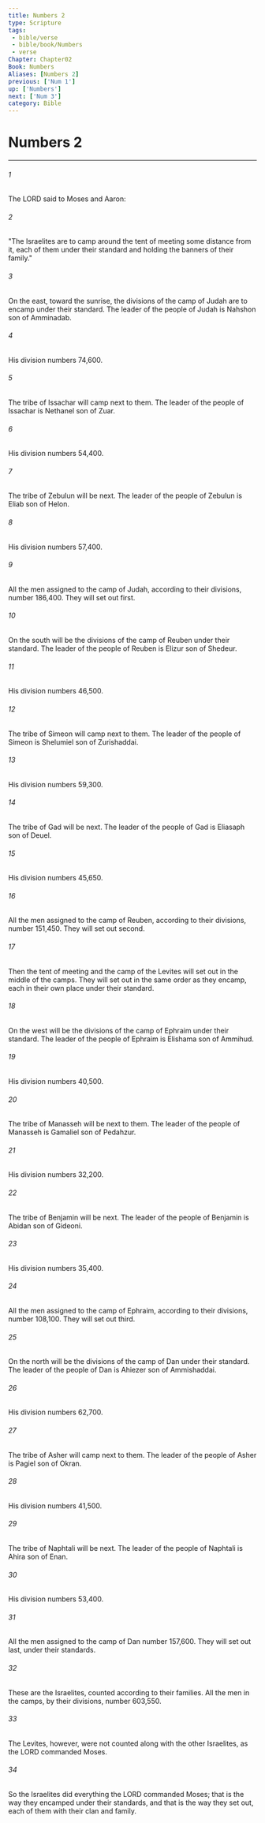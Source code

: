 ```yaml
---
title: Numbers 2
type: Scripture
tags:
 - bible/verse
 - bible/book/Numbers
 - verse
Chapter: Chapter02
Book: Numbers
Aliases: [Numbers 2]
previous: ['Num 1']
up: ['Numbers']
next: ['Num 3']
category: Bible
---
```

# Numbers 2

***


###### 1 
The LORD said to Moses and Aaron: 

###### 2 
"The Israelites are to camp around the tent of meeting some distance from it, each of them under their standard and holding the banners of their family." 

###### 3 
On the east, toward the sunrise, the divisions of the camp of Judah are to encamp under their standard. The leader of the people of Judah is Nahshon son of Amminadab. 

###### 4 
His division numbers 74,600. 

###### 5 
The tribe of Issachar will camp next to them. The leader of the people of Issachar is Nethanel son of Zuar. 

###### 6 
His division numbers 54,400. 

###### 7 
The tribe of Zebulun will be next. The leader of the people of Zebulun is Eliab son of Helon. 

###### 8 
His division numbers 57,400. 

###### 9 
All the men assigned to the camp of Judah, according to their divisions, number 186,400. They will set out first. 

###### 10 
On the south will be the divisions of the camp of Reuben under their standard. The leader of the people of Reuben is Elizur son of Shedeur. 

###### 11 
His division numbers 46,500. 

###### 12 
The tribe of Simeon will camp next to them. The leader of the people of Simeon is Shelumiel son of Zurishaddai. 

###### 13 
His division numbers 59,300. 

###### 14 
The tribe of Gad will be next. The leader of the people of Gad is Eliasaph son of Deuel. 

###### 15 
His division numbers 45,650. 

###### 16 
All the men assigned to the camp of Reuben, according to their divisions, number 151,450. They will set out second. 

###### 17 
Then the tent of meeting and the camp of the Levites will set out in the middle of the camps. They will set out in the same order as they encamp, each in their own place under their standard. 

###### 18 
On the west will be the divisions of the camp of Ephraim under their standard. The leader of the people of Ephraim is Elishama son of Ammihud. 

###### 19 
His division numbers 40,500. 

###### 20 
The tribe of Manasseh will be next to them. The leader of the people of Manasseh is Gamaliel son of Pedahzur. 

###### 21 
His division numbers 32,200. 

###### 22 
The tribe of Benjamin will be next. The leader of the people of Benjamin is Abidan son of Gideoni. 

###### 23 
His division numbers 35,400. 

###### 24 
All the men assigned to the camp of Ephraim, according to their divisions, number 108,100. They will set out third. 

###### 25 
On the north will be the divisions of the camp of Dan under their standard. The leader of the people of Dan is Ahiezer son of Ammishaddai. 

###### 26 
His division numbers 62,700. 

###### 27 
The tribe of Asher will camp next to them. The leader of the people of Asher is Pagiel son of Okran. 

###### 28 
His division numbers 41,500. 

###### 29 
The tribe of Naphtali will be next. The leader of the people of Naphtali is Ahira son of Enan. 

###### 30 
His division numbers 53,400. 

###### 31 
All the men assigned to the camp of Dan number 157,600. They will set out last, under their standards. 

###### 32 
These are the Israelites, counted according to their families. All the men in the camps, by their divisions, number 603,550. 

###### 33 
The Levites, however, were not counted along with the other Israelites, as the LORD commanded Moses. 

###### 34 
So the Israelites did everything the LORD commanded Moses; that is the way they encamped under their standards, and that is the way they set out, each of them with their clan and family. 
